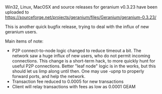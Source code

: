 Win32, Linux, MacOSX and source releases for geranium v0.3.23 have been uploaded to
https://sourceforge.net/projects/geranium/files/Geranium/geranium-0.3.23/

This is another quick bugfix release, trying to deal with the influx of new geranium users.

Main items of note:

* P2P connect-to-node logic changed to reduce timeout a bit.  The network saw a huge influx of new users, who do not permit incoming connections.  This change is a short-term hack, to more quickly hunt for useful P2P connections.  Better "leaf node" logic is in the works, but this should let us limp along until then.  One may use -upnp to properly forward ports, and help the network.
* Transaction fee reduced to 0.0005 for new transactions
* Client will relay transactions with fees as low as 0.0001 GEAM
